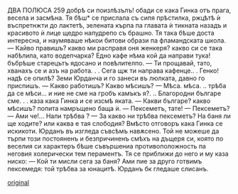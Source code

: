 ﻿ДВА ПОЛЮСА
259
добрѣ си поизлѣзълъ! обади се кака Гинка отъ прага, весела и засмѣна.
Тя бѣш* се прислала съ сипя прѣстилка, ржцѣтѣ ѝ въспретнжти до лактетѣ, зелената кърпа па главата ѝ тикната назадъ и красивото ѝ лице щедро напудрепо съ брашно. Тя така бѣше доста интересна, и наумяваше нѣкои битови образи па фламандската школа.
— Кайво правишъ? какво ми расправя оня женкеря? какво си се така набѣлила, като водепчарка? Едно кафе нѣма кой да направи тука! бъбрѣше старецътъ ядосано и повѣлителпо.
— Ти прощавай, тато, хванахъ се и азъ на работа. . . Сега щж ти направа кафенце.. . Генко! надѣ се опилѣ? Земи Юрданча и го занеси въ люлката, давно го приспишъ.
— Какво работишъ? Какво мѣсишъ?
— Мѣса. мѣса. .. трѣба да се мѣси... и ние не сме на гробъ камъкъ я?. .. Благородни българе сме. . . каза кака Гинка и се изсмѣ яката.
— Какви българе? какво мѣсишъ? попита намръщено баща ѝ.
— Пексеметъ, тате! — Пексеметъ?
— Ами че!... Нали трѣбва ?
— За какво ни трѣбва пексеметъ? На баня ли ще ходите? или каква е тая слободия?
Вмѣсто отговоръ кака Гинка се искикоти.
Юрданъ въ изгледа съвсѣмъ навѫсено. Той не можеше да търпи този постояненъ и безпричиненъ смѣхъ на дъщеря си, която по веселия си характеръ бѣше съвършениа противоположность па неговия холерически тем пераментъ.
Тя се приближи до него и му каза ниско:
— Кой ти мисли сега за баня? Ами пие за друго готвимъ пексемедя: той трѣбва за юнацитѣ.
Юрданъ бк гледаше слисанъ.

[original](images/294.jpg)